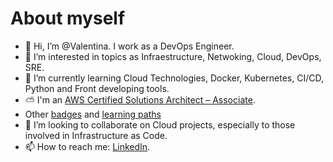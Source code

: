 About myself
==================
- 👋 Hi, I’m @Valentina. I work as a DevOps Engineer.
- 👀 I’m interested in topics as Infraestructure, Netwoking, Cloud, DevOps, SRE.
- 🌱 I’m currently learning Cloud Technologies, Docker, Kubernetes, CI/CD, Python and Front developing tools.
- ⛅️ I'm an [AWS Certified Solutions Architect – Associate](https://www.credly.com/badges/c41733f4-0cfd-42a2-97a3-5661287cb713).
- Other [badges](https://www.credly.com/users/valentina-munoz-valeria.24193fba) and [learning paths](https://learn.microsoft.com/en-us/users/valentinapazmuozvaleria-0512/)
- 💞️ I’m looking to collaborate on Cloud projects, especially to those involved in Infrastructure as Code.
- 📫 How to reach me: [LinkedIn](https://www.linkedin.com/in/valentina-mvaleria).

<!---
vmunozvaleria/vmunozvaleria is a ✨ special ✨ repository because its `README.md` (this file) appears on your GitHub profile.
You can click the Preview link to take a look at your changes.

Google profile:
(https://www.cloudskillsboost.google/public_profiles/6dedf604-a7c8-4228-ba50-78b750ba9cce?qlcampaign=4p-EDUCR-GCCF2-MCO-APR2024-75).
--->
